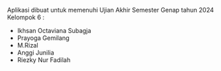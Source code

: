 Aplikasi dibuat untuk memenuhi Ujian Akhir Semester Genap tahun 2024
Kelompok 6 :
- Ikhsan Octaviana Subagja
- Prayoga Gemilang
- M.Rizal
- Anggi Junilia
- Riezky Nur Fadilah
